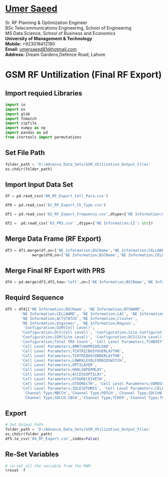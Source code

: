 #  [Umer Saeed](https://www.linkedin.com/in/engumersaeed/)
Sr. RF Planning & Optimization Engineer<br>
BSc Telecommunications Engineering, School of Engineering<br>
MS Data Science, School of Business and Economics<br>
**University of Management & Technology**<br>
**Mobile:**     +923018412180<br>
**Email:**  umersaeed81@hotmail.com<br>
**Address:** Dream Gardens,Defence Road, Lahore<br>

# GSM RF Untilization (Final RF Export)

## Import requied Libraries


```python
import io
import os
import glob
import fnmatch
import zipfile
import numpy as np
import pandas as pd
from itertools import permutations
```

## Set File Path


```python
folder_path = 'D:/Advance_Data_Sets/GSM_Utilization_Output_Files'
os.chdir(folder_path)
```

## Import Input Data Set


```python
df = pd.read_csv('00_RF_Export_Cell_Para.csv')
```


```python
df0 = pd.read_csv('01_RF_Export_Ch_Type.csv')
```


```python
df1 = pd.read_csv('02_RF_Export_Frequency.csv',dtype={'NE Information;CI': str})
```


```python
df2 =  pd.read_csv('03_PRS.csv' ,dtype={'NE Information;CI': str})
```

## Merge Data Frame (RF Export)


```python
df3 = df1.merge(df,on=['NE Information;BSCName','NE Information;CELLNAME'],how='left').\
            merge(df0,on=['NE Information;BSCName','NE Information;CELLNAME'],how='left')
```

## Merge Final RF Export with PRS


```python
df4 = pd.merge(df3,df2,how='left',on=['NE Information;BSCName','NE Information;CI'])
```

## Requird Sequence


```python
df5 = df4[['NE Information;BSCName', 'NE Information;BTSNAME',
       'NE Information;CELLNAME', 'NE Information;LAC', 'NE Information;CI',
       'NE Information;ACTSTATUS','NE Information;Cluster', 
       'NE Information;Engineer', 'NE Information;Region',
        'Configuration;GSM(Cell Level)',
       'Configuration;DCS(Cell Level)', 'Configuration;Site Configuration',
       'Configuration;GSM(Site Level)', 'Configuration;DCS(Site Level)',
       'Configuration;Total TRX Count', 'Cell Level Parameters;TCHBUSYTHRES',
       'Cell Level Parameters;AMRTCHHPRIORLOAD',
       'Cell Level Parameters;TCHTRICBUSYOVERLAYTHR',
       'Cell Level Parameters;TCHTRIBUSYUNDERLAYTHR',
       'Cell Level Parameters;LOWRXLEVOLFORBIDSWITCH',
       'Cell Level Parameters;OPTILAYER',
       'Cell Level Parameters;HOALGOPERMLAY',
       'Cell Level Parameters;ACCESSOPTILAY',
       'Cell Level Parameters;OTOURECEIVETH',
       'Cell Level Parameters;UTOORECTH', 'Cell Level Parameters;VAMOSSWITCH',
       'Cell Level Parameters;IDLESDTHRES', 'Cell Level Parameters;CELLMAXSD',
        'Channel Type;MBCCH','Channel Type;PDTCH','Channel Type;SDCCH8',
        'Channel Type;SDCCH_CBCH','Channel Type;TCHFR','Channel Type;TCHHR']]
```

## Export 


```python
# Set Output Path
folder_path = 'D:/Advance_Data_Sets/GSM_Utilization_Output_Files'
os.chdir(folder_path)
df5.to_csv('04_RF_Export.csv',index=False)
```

## Re-Set Variables


```python
# re-set all the variable from the RAM
%reset -f
```
